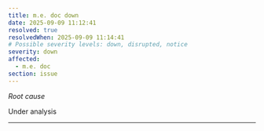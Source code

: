 ```yaml
---
title: m.e. doc down
date: 2025-09-09 11:12:41
resolved: true
resolvedWhen: 2025-09-09 11:14:41
# Possible severity levels: down, disrupted, notice
severity: down
affected:
  - m.e. doc
section: issue
---
```


*Root cause*

Under analysis

---


